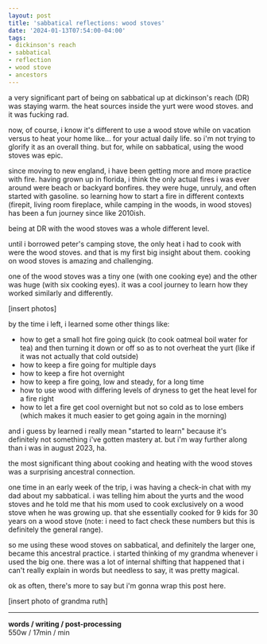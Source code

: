 ```yaml
---
layout: post
title: 'sabbatical reflections: wood stoves'
date: '2024-01-13T07:54:00-04:00'
tags:
- dickinson's reach
- sabbatical
- reflection
- wood stove
- ancestors
--- 
```



a very significant part of being on sabbatical up at dickinson's reach (DR) was staying warm. the heat sources inside the yurt were wood stoves. and it was fucking rad. 

now, of course, i know it's different to use a wood stove while on vacation versus to heat your home like... for your actual daily life. so i'm not trying to glorify it as an overall thing. but for, while on sabbatical, using the wood stoves was epic. 

since moving to new england, i have been getting more and more practice with fire. having grown up in florida, i think the only actual fires i was ever around were beach or backyard bonfires. they were huge, unruly, and often started with gasoline. so learning how to start a fire in different contexts (firepit, living room fireplace, while camping in the woods, in wood stoves) has been a fun journey since like 2010ish. 

being at DR with the wood stoves was a whole different level. 

until i borrowed peter's camping stove, the only heat i had to cook with were the wood stoves. and that is my first big insight about them. cooking on wood stoves is amazing and challenging. 

one of the wood stoves was a tiny one (with one cooking eye) and the other was huge (with six cooking eyes). it was a cool journey to learn how they worked similarly and differently. 

[insert photos]

by the time i left, i learned some other things like:

- how to get a small hot fire going quick (to cook oatmeal boil water for tea) and then turning it down or off so as to not overheat the yurt (like if it was not actually that cold outside)
- how to keep a fire going for multiple days
- how to keep a fire hot overnight
- how to keep a fire going, low and steady, for a long time
- how to use wood with differing levels of dryness to get the heat level for a fire right
- how to let a fire get cool overnight but not so cold as to lose embers (which makes it much easier to get going again in the morning)

and i guess by learned i really mean "started to learn" because it's definitely not something i've gotten mastery at. but i'm way further along than i was in august 2023, ha. 

the most significant thing about cooking and heating with the wood stoves was a surprising ancestral connection. 

one time in an early week of the trip, i was having a check-in chat with my dad about my sabbatical. i was telling him about the yurts and the wood stoves and he told me that his mom used to cook exclusively on a wood stove when he was growing up. that she essentially cooked for 9 kids for 30 years on a wood stove (note: i need to fact check these numbers but this is definitely the general range). 

so me using these wood stoves on sabbatical, and definitely the larger one, became this ancestral practice. i started thinking of my grandma whenever i used the big one. there was a lot of internal shifting that happened that i can't really explain in words but needless to say, it was pretty magical. 

ok as often, there's more to say but i'm gonna wrap this post here. 

[insert photo of grandma ruth]

---


<!-- hyperlink bank -->


<!-- &#042; = asterisk -->
<!-- &#039; = single quote '-->

**words / writing / post-processing**  
550w / 17min / min